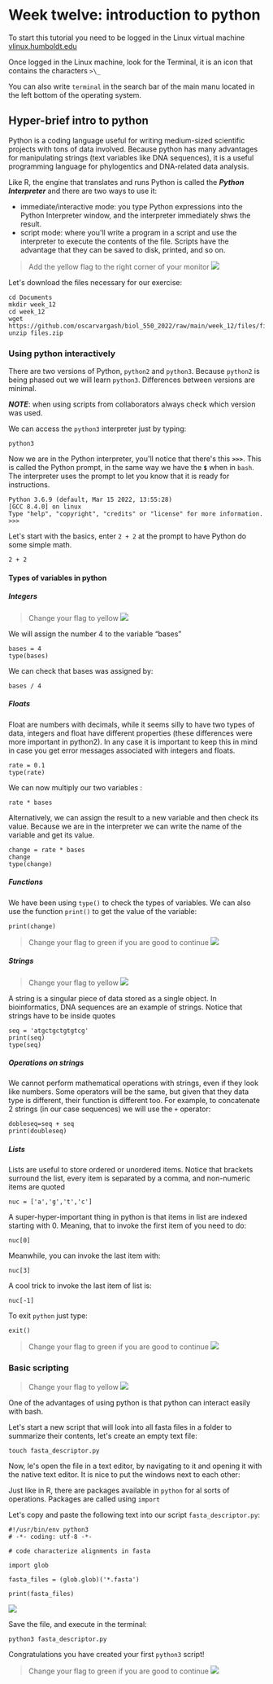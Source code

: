 # Week twelve: introduction to python

To start this tutorial you need to be logged in the Linux virtual machine
[vlinux.humboldt.edu](https://vlinux.humboldt.edu/)

Once logged in the Linux machine, look for the Terminal, it is an icon that contains the characters `>\_`

You can also write `terminal` in the search bar of the main manu located in the left bottom of the operating system.

## Hyper-brief intro to python

Python is a coding language useful for writing medium-sized scientific projects with tons of data involved. Because python has many advantages for manipulating strings (text variables like DNA sequences), it is a useful programming language for phylogentics and DNA-related data analysis.


Like R, the engine that translates and runs Python is called the ***Python Interpreter*** and there are two ways to use it: 
- immediate/interactive mode: you type Python expressions into the Python Interpreter window, and the interpreter immediately shws the result.
- script mode:  where you'll write a program in a script and use the interpreter to execute the contents of the file. Scripts have the advantage that they can be saved to disk, printed, and so on.

> Add the yellow flag to the right corner of your monitor ![](img/yellow.jpeg)

Let's download the files necessary for our exercise:

```
cd Documents
mkdir week_12
cd week_12
wget https://github.com/oscarvargash/biol_550_2022/raw/main/week_12/files/files.zip
unzip files.zip
```

### Using python interactively

There are two versions of Python, `python2` and `python3`. Because `python2` is being phased out we will learn `python3`. Differences between versions are minimal. 

***NOTE***: when using scripts from collaborators always check which version was used.

We can access the `python3` interpreter just by typing:

```
python3
```

Now we are in the Python interpreter, you'll notice that there's this **`>>>`**. This is called the Python prompt, in the same way we have the **`$`** when in `bash`. The interpreter uses the prompt to let you know that it is ready for instructions.

```
Python 3.6.9 (default, Mar 15 2022, 13:55:28) 
[GCC 8.4.0] on linux
Type "help", "copyright", "credits" or "license" for more information.
>>>
```

Let's start with the basics, enter `2 + 2` at the prompt to have Python do some simple math.

```
2 + 2
```
#### Types of variables in python

##### Integers

> Change your flag to yellow ![](img/yellow.jpeg)

We will assign the number 4 to the variable “bases”

```
bases = 4
type(bases)
```

We can check that bases was assigned by:

```
bases / 4
```

##### Floats

Float are numbers with decimals, while it seems silly to have two types of data, integers and float have different properties (these differences were more important in python2). In any case it is important to keep this in mind in case you get error messages associated with integers and floats.

```
rate = 0.1
type(rate)
```

We can now multiply our two variables :

```
rate * bases
```

Alternatively, we can assign the result to a new variable and then check its value. Because we are in the interpreter we can write the name of the variable and get its value. 

```
change = rate * bases
change
type(change)
```

##### Functions

We have been using `type()` to check the types of variables. We can also use the function `print()` to get the value of the variable:

```
print(change)
```

> Change your flag to green if you are good to continue ![](img/green.jpeg)

##### Strings

> Change your flag to yellow ![](img/yellow.jpeg)

A string is a singular piece of data stored as a single object. In bioinformatics, DNA sequences are an example of strings. Notice that strings have to be inside quotes

```
seq = 'atgctgctgtgtcg'
print(seq)
type(seq)
```

##### Operations on strings

We cannot perform mathematical operations with strings, even if they look like numbers. Some operators will be the same, but given that they data type is different, their function is different too. For example, to concatenate 2 strings (in our case sequences) we will use the `+` operator:

```
dobleseq=seq + seq
print(doubleseq)
```

##### Lists

Lists are useful to store ordered or unordered items. Notice that brackets surround the list, every item is separated by a comma, and non-numeric items are quoted

```
nuc = ['a','g','t','c']
```

A super-hyper-important thing in python is that items in list are indexed starting with 0. Meaning, that to invoke the first item of you need to do:

```
nuc[0]
```

Meanwhile, you can invoke the last item with:

```
nuc[3]
```

A cool trick to invoke the last item of list is: 

```
nuc[-1]
```

To exit `python` just type:

```
exit()
```
> Change your flag to green if you are good to continue ![](img/green.jpeg)

### Basic scripting

> Change your flag to yellow ![](img/yellow.jpeg)

One of the advantages of using python is that python can interact easily with bash.

Let's start a new script that will look into all fasta files in a folder to summarize their contents, let's create an empty text file:

```
touch fasta_descriptor.py
```

Now, le's open the file in a text editor, by navigating to it and opening it with the native text editor. It is nice to put the windows next to each other:

Just like in R, there are packages available in `python` for al sorts of operations. Packages are called using `import`

Let's copy and paste the following text into our script `fasta_descriptor.py`:

```
#!/usr/bin/env python3
# -*- coding: utf-8 -*-

# code characterize alignments in fasta

import glob

fasta_files = (glob.glob)('*.fasta')

print(fasta_files)
```

![](img/python.png)


Save the file, and execute in the terminal:

```
python3 fasta_descriptor.py
```

Congratulations you have created your first `python3` script!

> Change your flag to green if you are good to continue ![](img/green.jpeg)











